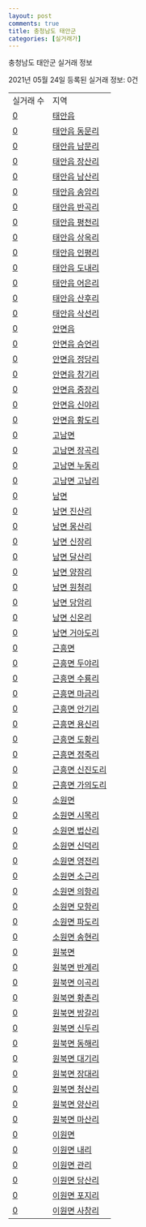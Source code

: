 ```yaml
---
layout: post
comments: true
title: 충청남도 태안군
categories: [실거래가]
---
```


충청남도 태안군 실거래 정보

2021년 05월 24일 등록된 실거래 정보: 0건


<table>
  <tr>
    <td>실거래 수</td>
    <td>지역</td>
  </tr>

  
  <tr>
    <td><a href="4482525000.html">0</a></td>
    <td><a href="4482525000.html">태안읍</a></td>
  </tr>
    

  <tr>
    <td><a href="4482525021.html">0</a></td>
    <td><a href="4482525021.html">태안읍 동문리</a></td>
  </tr>
    

  <tr>
    <td><a href="4482525022.html">0</a></td>
    <td><a href="4482525022.html">태안읍 남문리</a></td>
  </tr>
    

  <tr>
    <td><a href="4482525023.html">0</a></td>
    <td><a href="4482525023.html">태안읍 장산리</a></td>
  </tr>
    

  <tr>
    <td><a href="4482525024.html">0</a></td>
    <td><a href="4482525024.html">태안읍 남산리</a></td>
  </tr>
    

  <tr>
    <td><a href="4482525025.html">0</a></td>
    <td><a href="4482525025.html">태안읍 송암리</a></td>
  </tr>
    

  <tr>
    <td><a href="4482525026.html">0</a></td>
    <td><a href="4482525026.html">태안읍 반곡리</a></td>
  </tr>
    

  <tr>
    <td><a href="4482525027.html">0</a></td>
    <td><a href="4482525027.html">태안읍 평천리</a></td>
  </tr>
    

  <tr>
    <td><a href="4482525028.html">0</a></td>
    <td><a href="4482525028.html">태안읍 상옥리</a></td>
  </tr>
    

  <tr>
    <td><a href="4482525029.html">0</a></td>
    <td><a href="4482525029.html">태안읍 인평리</a></td>
  </tr>
    

  <tr>
    <td><a href="4482525030.html">0</a></td>
    <td><a href="4482525030.html">태안읍 도내리</a></td>
  </tr>
    

  <tr>
    <td><a href="4482525031.html">0</a></td>
    <td><a href="4482525031.html">태안읍 어은리</a></td>
  </tr>
    

  <tr>
    <td><a href="4482525032.html">0</a></td>
    <td><a href="4482525032.html">태안읍 산후리</a></td>
  </tr>
    

  <tr>
    <td><a href="4482525033.html">0</a></td>
    <td><a href="4482525033.html">태안읍 삭선리</a></td>
  </tr>
    

  <tr>
    <td><a href="4482525300.html">0</a></td>
    <td><a href="4482525300.html">안면읍</a></td>
  </tr>
    

  <tr>
    <td><a href="4482525321.html">0</a></td>
    <td><a href="4482525321.html">안면읍 승언리</a></td>
  </tr>
    

  <tr>
    <td><a href="4482525322.html">0</a></td>
    <td><a href="4482525322.html">안면읍 정당리</a></td>
  </tr>
    

  <tr>
    <td><a href="4482525323.html">0</a></td>
    <td><a href="4482525323.html">안면읍 창기리</a></td>
  </tr>
    

  <tr>
    <td><a href="4482525324.html">0</a></td>
    <td><a href="4482525324.html">안면읍 중장리</a></td>
  </tr>
    

  <tr>
    <td><a href="4482525325.html">0</a></td>
    <td><a href="4482525325.html">안면읍 신야리</a></td>
  </tr>
    

  <tr>
    <td><a href="4482525326.html">0</a></td>
    <td><a href="4482525326.html">안면읍 황도리</a></td>
  </tr>
    

  <tr>
    <td><a href="4482531000.html">0</a></td>
    <td><a href="4482531000.html">고남면</a></td>
  </tr>
    

  <tr>
    <td><a href="4482531021.html">0</a></td>
    <td><a href="4482531021.html">고남면 장곡리</a></td>
  </tr>
    

  <tr>
    <td><a href="4482531022.html">0</a></td>
    <td><a href="4482531022.html">고남면 누동리</a></td>
  </tr>
    

  <tr>
    <td><a href="4482531023.html">0</a></td>
    <td><a href="4482531023.html">고남면 고남리</a></td>
  </tr>
    

  <tr>
    <td><a href="4482532000.html">0</a></td>
    <td><a href="4482532000.html">남면</a></td>
  </tr>
    

  <tr>
    <td><a href="4482532021.html">0</a></td>
    <td><a href="4482532021.html">남면 진산리</a></td>
  </tr>
    

  <tr>
    <td><a href="4482532022.html">0</a></td>
    <td><a href="4482532022.html">남면 몽산리</a></td>
  </tr>
    

  <tr>
    <td><a href="4482532023.html">0</a></td>
    <td><a href="4482532023.html">남면 신장리</a></td>
  </tr>
    

  <tr>
    <td><a href="4482532024.html">0</a></td>
    <td><a href="4482532024.html">남면 달산리</a></td>
  </tr>
    

  <tr>
    <td><a href="4482532025.html">0</a></td>
    <td><a href="4482532025.html">남면 양잠리</a></td>
  </tr>
    

  <tr>
    <td><a href="4482532026.html">0</a></td>
    <td><a href="4482532026.html">남면 원청리</a></td>
  </tr>
    

  <tr>
    <td><a href="4482532027.html">0</a></td>
    <td><a href="4482532027.html">남면 당암리</a></td>
  </tr>
    

  <tr>
    <td><a href="4482532028.html">0</a></td>
    <td><a href="4482532028.html">남면 신온리</a></td>
  </tr>
    

  <tr>
    <td><a href="4482532029.html">0</a></td>
    <td><a href="4482532029.html">남면 거아도리</a></td>
  </tr>
    

  <tr>
    <td><a href="4482533000.html">0</a></td>
    <td><a href="4482533000.html">근흥면</a></td>
  </tr>
    

  <tr>
    <td><a href="4482533021.html">0</a></td>
    <td><a href="4482533021.html">근흥면 두야리</a></td>
  </tr>
    

  <tr>
    <td><a href="4482533022.html">0</a></td>
    <td><a href="4482533022.html">근흥면 수룡리</a></td>
  </tr>
    

  <tr>
    <td><a href="4482533023.html">0</a></td>
    <td><a href="4482533023.html">근흥면 마금리</a></td>
  </tr>
    

  <tr>
    <td><a href="4482533024.html">0</a></td>
    <td><a href="4482533024.html">근흥면 안기리</a></td>
  </tr>
    

  <tr>
    <td><a href="4482533025.html">0</a></td>
    <td><a href="4482533025.html">근흥면 용신리</a></td>
  </tr>
    

  <tr>
    <td><a href="4482533026.html">0</a></td>
    <td><a href="4482533026.html">근흥면 도황리</a></td>
  </tr>
    

  <tr>
    <td><a href="4482533027.html">0</a></td>
    <td><a href="4482533027.html">근흥면 정죽리</a></td>
  </tr>
    

  <tr>
    <td><a href="4482533028.html">0</a></td>
    <td><a href="4482533028.html">근흥면 신진도리</a></td>
  </tr>
    

  <tr>
    <td><a href="4482533029.html">0</a></td>
    <td><a href="4482533029.html">근흥면 가의도리</a></td>
  </tr>
    

  <tr>
    <td><a href="4482534000.html">0</a></td>
    <td><a href="4482534000.html">소원면</a></td>
  </tr>
    

  <tr>
    <td><a href="4482534021.html">0</a></td>
    <td><a href="4482534021.html">소원면 시목리</a></td>
  </tr>
    

  <tr>
    <td><a href="4482534022.html">0</a></td>
    <td><a href="4482534022.html">소원면 법산리</a></td>
  </tr>
    

  <tr>
    <td><a href="4482534023.html">0</a></td>
    <td><a href="4482534023.html">소원면 신덕리</a></td>
  </tr>
    

  <tr>
    <td><a href="4482534024.html">0</a></td>
    <td><a href="4482534024.html">소원면 영전리</a></td>
  </tr>
    

  <tr>
    <td><a href="4482534025.html">0</a></td>
    <td><a href="4482534025.html">소원면 소근리</a></td>
  </tr>
    

  <tr>
    <td><a href="4482534026.html">0</a></td>
    <td><a href="4482534026.html">소원면 의항리</a></td>
  </tr>
    

  <tr>
    <td><a href="4482534027.html">0</a></td>
    <td><a href="4482534027.html">소원면 모항리</a></td>
  </tr>
    

  <tr>
    <td><a href="4482534028.html">0</a></td>
    <td><a href="4482534028.html">소원면 파도리</a></td>
  </tr>
    

  <tr>
    <td><a href="4482534029.html">0</a></td>
    <td><a href="4482534029.html">소원면 송현리</a></td>
  </tr>
    

  <tr>
    <td><a href="4482535000.html">0</a></td>
    <td><a href="4482535000.html">원북면</a></td>
  </tr>
    

  <tr>
    <td><a href="4482535021.html">0</a></td>
    <td><a href="4482535021.html">원북면 반계리</a></td>
  </tr>
    

  <tr>
    <td><a href="4482535022.html">0</a></td>
    <td><a href="4482535022.html">원북면 이곡리</a></td>
  </tr>
    

  <tr>
    <td><a href="4482535023.html">0</a></td>
    <td><a href="4482535023.html">원북면 황촌리</a></td>
  </tr>
    

  <tr>
    <td><a href="4482535024.html">0</a></td>
    <td><a href="4482535024.html">원북면 방갈리</a></td>
  </tr>
    

  <tr>
    <td><a href="4482535025.html">0</a></td>
    <td><a href="4482535025.html">원북면 신두리</a></td>
  </tr>
    

  <tr>
    <td><a href="4482535026.html">0</a></td>
    <td><a href="4482535026.html">원북면 동해리</a></td>
  </tr>
    

  <tr>
    <td><a href="4482535027.html">0</a></td>
    <td><a href="4482535027.html">원북면 대기리</a></td>
  </tr>
    

  <tr>
    <td><a href="4482535028.html">0</a></td>
    <td><a href="4482535028.html">원북면 장대리</a></td>
  </tr>
    

  <tr>
    <td><a href="4482535029.html">0</a></td>
    <td><a href="4482535029.html">원북면 청산리</a></td>
  </tr>
    

  <tr>
    <td><a href="4482535030.html">0</a></td>
    <td><a href="4482535030.html">원북면 양산리</a></td>
  </tr>
    

  <tr>
    <td><a href="4482535031.html">0</a></td>
    <td><a href="4482535031.html">원북면 마산리</a></td>
  </tr>
    

  <tr>
    <td><a href="4482536000.html">0</a></td>
    <td><a href="4482536000.html">이원면</a></td>
  </tr>
    

  <tr>
    <td><a href="4482536021.html">0</a></td>
    <td><a href="4482536021.html">이원면 내리</a></td>
  </tr>
    

  <tr>
    <td><a href="4482536022.html">0</a></td>
    <td><a href="4482536022.html">이원면 관리</a></td>
  </tr>
    

  <tr>
    <td><a href="4482536023.html">0</a></td>
    <td><a href="4482536023.html">이원면 당산리</a></td>
  </tr>
    

  <tr>
    <td><a href="4482536024.html">0</a></td>
    <td><a href="4482536024.html">이원면 포지리</a></td>
  </tr>
    

  <tr>
    <td><a href="4482536025.html">0</a></td>
    <td><a href="4482536025.html">이원면 사창리</a></td>
  </tr>
    


</table>
    